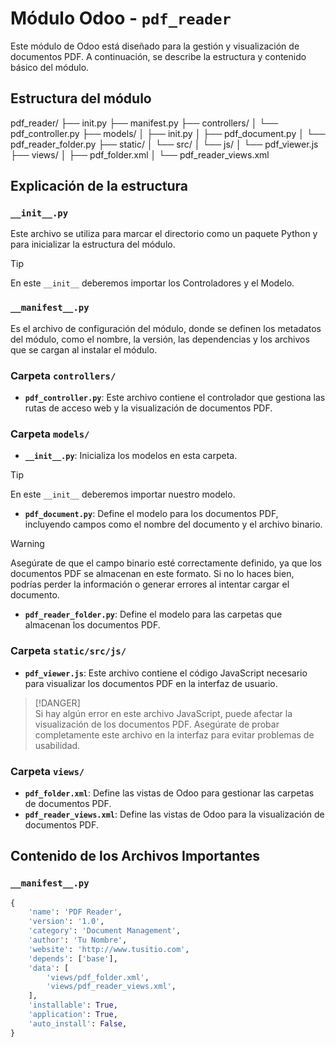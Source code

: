# Módulo Odoo - `pdf_reader`

Este módulo de Odoo está diseñado para la gestión y visualización de documentos PDF. A continuación, se describe la estructura y contenido básico del módulo.

## Estructura del módulo


pdf_reader/ ├── init.py ├── manifest.py ├── controllers/ │ └── pdf_controller.py ├── models/ │ ├── init.py │ ├── pdf_document.py │ └── pdf_reader_folder.py ├── static/ │ └── src/ │ └── js/ │ └── pdf_viewer.js ├── views/ │ ├── pdf_folder.xml │ └── pdf_reader_views.xml



## Explicación de la estructura

### `__init__.py`
Este archivo se utiliza para marcar el directorio como un paquete Python y para inicializar la estructura del módulo.
> [!TIP]  
> En este `__init__` deberemos importar los Controladores y el Modelo.

### `__manifest__.py`
Es el archivo de configuración del módulo, donde se definen los metadatos del módulo, como el nombre, la versión, las dependencias y los archivos que se cargan al instalar el módulo.

### Carpeta `controllers/`
- **`pdf_controller.py`**: Este archivo contiene el controlador que gestiona las rutas de acceso web y la visualización de documentos PDF.

### Carpeta `models/`
- **`__init__.py`**: Inicializa los modelos en esta carpeta.
> [!TIP]  
> En este `__init__` deberemos importar nuestro modelo.
- **`pdf_document.py`**: Define el modelo para los documentos PDF, incluyendo campos como el nombre del documento y el archivo binario.
> [!WARNING]  
> Asegúrate de que el campo binario esté correctamente definido, ya que los documentos PDF se almacenan en este formato. Si no lo haces bien, podrías perder la información o generar errores al intentar cargar el documento.
- **`pdf_reader_folder.py`**: Define el modelo para las carpetas que almacenan los documentos PDF.

### Carpeta `static/src/js/`
- **`pdf_viewer.js`**: Este archivo contiene el código JavaScript necesario para visualizar los documentos PDF en la interfaz de usuario.
> [!DANGER]  
> Si hay algún error en este archivo JavaScript, puede afectar la visualización de los documentos PDF. Asegúrate de probar completamente este archivo en la interfaz para evitar problemas de usabilidad.

### Carpeta `views/`
- **`pdf_folder.xml`**: Define las vistas de Odoo para gestionar las carpetas de documentos PDF.
- **`pdf_reader_views.xml`**: Define las vistas de Odoo para la visualización de documentos PDF.

## Contenido de los Archivos Importantes

### `__manifest__.py`
```python
{
    'name': 'PDF Reader',
    'version': '1.0',
    'category': 'Document Management',
    'author': 'Tu Nombre',
    'website': 'http://www.tusitio.com',
    'depends': ['base'],
    'data': [
        'views/pdf_folder.xml',
        'views/pdf_reader_views.xml',
    ],
    'installable': True,
    'application': True,
    'auto_install': False,
}
